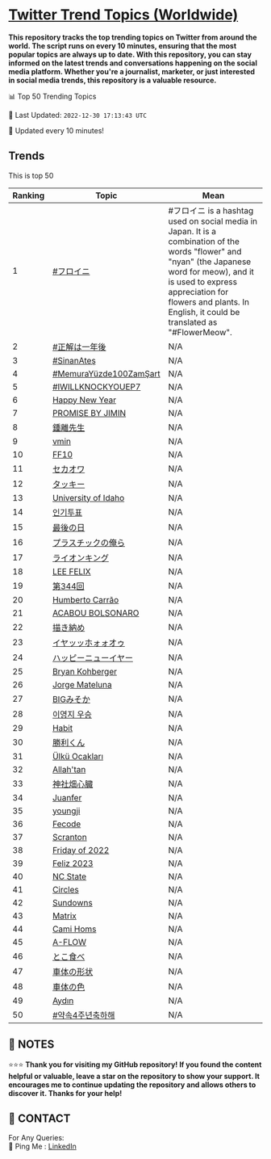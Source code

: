 [Twitter Trend Topics (Worldwide)](https://github.com/ErcinDedeoglu/Twitter-Trend-Topics)
==========

**This repository tracks the top trending topics on Twitter from around the world. 
The script runs on every 10 minutes, ensuring that the most popular topics are always up to date. 
With this repository, you can stay informed on the latest trends and conversations happening on the social media platform. 
Whether you're a journalist, marketer, or just interested in social media trends, this repository is a valuable resource.**


📊 Top 50 Trending Topics

📆 Last Updated: `2022-12-30 17:13:43 UTC`

🔧 Updated every 10 minutes!


## Trends

This is top 50

| Ranking | Topic | Mean |
| ------- | ------------ | ------------ |
| 1 | [#フロイニ](http://twitter.com/search?q=%23%e3%83%95%e3%83%ad%e3%82%a4%e3%83%8b) | #フロイニ is a hashtag used on social media in Japan. It is a combination of the words "flower" and "nyan" (the Japanese word for meow), and it is used to express appreciation for flowers and plants. In English, it could be translated as "#FlowerMeow". |
| 2 | [#正解は一年後](http://twitter.com/search?q=%23%e6%ad%a3%e8%a7%a3%e3%81%af%e4%b8%80%e5%b9%b4%e5%be%8c) | N/A |
| 3 | [#SinanAteş](http://twitter.com/search?q=%23SinanAte%c5%9f) | N/A |
| 4 | [#MemuraYüzde100ZamŞart](http://twitter.com/search?q=%23MemuraY%c3%bczde100Zam%c5%9eart) | N/A |
| 5 | [#IWILLKNOCKYOUEP7](http://twitter.com/search?q=%23IWILLKNOCKYOUEP7) | N/A |
| 6 | [Happy New Year](http://twitter.com/search?q=Happy+New+Year) | N/A |
| 7 | [PROMISE BY JIMIN](http://twitter.com/search?q=PROMISE+BY+JIMIN) | N/A |
| 8 | [鍾離先生](http://twitter.com/search?q=%e9%8d%be%e9%9b%a2%e5%85%88%e7%94%9f) | N/A |
| 9 | [vmin](http://twitter.com/search?q=vmin) | N/A |
| 10 | [FF10](http://twitter.com/search?q=FF10) | N/A |
| 11 | [セカオワ](http://twitter.com/search?q=%e3%82%bb%e3%82%ab%e3%82%aa%e3%83%af) | N/A |
| 12 | [タッキー](http://twitter.com/search?q=%e3%82%bf%e3%83%83%e3%82%ad%e3%83%bc) | N/A |
| 13 | [University of Idaho](http://twitter.com/search?q=University+of+Idaho) | N/A |
| 14 | [인기투표](http://twitter.com/search?q=%ec%9d%b8%ea%b8%b0%ed%88%ac%ed%91%9c) | N/A |
| 15 | [最後の日](http://twitter.com/search?q=%e6%9c%80%e5%be%8c%e3%81%ae%e6%97%a5) | N/A |
| 16 | [プラスチックの俺ら](http://twitter.com/search?q=%e3%83%97%e3%83%a9%e3%82%b9%e3%83%81%e3%83%83%e3%82%af%e3%81%ae%e4%bf%ba%e3%82%89) | N/A |
| 17 | [ライオンキング](http://twitter.com/search?q=%e3%83%a9%e3%82%a4%e3%82%aa%e3%83%b3%e3%82%ad%e3%83%b3%e3%82%b0) | N/A |
| 18 | [LEE FELIX](http://twitter.com/search?q=LEE+FELIX) | N/A |
| 19 | [第344回](http://twitter.com/search?q=%e7%ac%ac344%e5%9b%9e) | N/A |
| 20 | [Humberto Carrão](http://twitter.com/search?q=Humberto+Carr%c3%a3o) | N/A |
| 21 | [ACABOU BOLSONARO](http://twitter.com/search?q=ACABOU+BOLSONARO) | N/A |
| 22 | [描き納め](http://twitter.com/search?q=%e6%8f%8f%e3%81%8d%e7%b4%8d%e3%82%81) | N/A |
| 23 | [イヤッッホォォオゥ](http://twitter.com/search?q=%e3%82%a4%e3%83%a4%e3%83%83%e3%83%83%e3%83%9b%e3%82%a9%e3%82%a9%e3%82%aa%e3%82%a5) | N/A |
| 24 | [ハッピーニューイヤー](http://twitter.com/search?q=%e3%83%8f%e3%83%83%e3%83%94%e3%83%bc%e3%83%8b%e3%83%a5%e3%83%bc%e3%82%a4%e3%83%a4%e3%83%bc) | N/A |
| 25 | [Bryan Kohberger](http://twitter.com/search?q=Bryan+Kohberger) | N/A |
| 26 | [Jorge Mateluna](http://twitter.com/search?q=Jorge+Mateluna) | N/A |
| 27 | [BIGみそか](http://twitter.com/search?q=BIG%e3%81%bf%e3%81%9d%e3%81%8b) | N/A |
| 28 | [이영지 우승](http://twitter.com/search?q=%ec%9d%b4%ec%98%81%ec%a7%80+%ec%9a%b0%ec%8a%b9) | N/A |
| 29 | [Habit](http://twitter.com/search?q=Habit) | N/A |
| 30 | [勝利くん](http://twitter.com/search?q=%e5%8b%9d%e5%88%a9%e3%81%8f%e3%82%93) | N/A |
| 31 | [Ülkü Ocakları](http://twitter.com/search?q=%c3%9clk%c3%bc+Ocaklar%c4%b1) | N/A |
| 32 | [Allah'tan](http://twitter.com/search?q=Allah%27tan) | N/A |
| 33 | [神社畑心臓](http://twitter.com/search?q=%e7%a5%9e%e7%a4%be%e7%95%91%e5%bf%83%e8%87%93) | N/A |
| 34 | [Juanfer](http://twitter.com/search?q=Juanfer) | N/A |
| 35 | [youngji](http://twitter.com/search?q=youngji) | N/A |
| 36 | [Fecode](http://twitter.com/search?q=Fecode) | N/A |
| 37 | [Scranton](http://twitter.com/search?q=Scranton) | N/A |
| 38 | [Friday of 2022](http://twitter.com/search?q=Friday+of+2022) | N/A |
| 39 | [Feliz 2023](http://twitter.com/search?q=Feliz+2023) | N/A |
| 40 | [NC State](http://twitter.com/search?q=NC+State) | N/A |
| 41 | [Circles](http://twitter.com/search?q=Circles) | N/A |
| 42 | [Sundowns](http://twitter.com/search?q=Sundowns) | N/A |
| 43 | [Matrix](http://twitter.com/search?q=Matrix) | N/A |
| 44 | [Cami Homs](http://twitter.com/search?q=Cami+Homs) | N/A |
| 45 | [A-FLOW](http://twitter.com/search?q=A-FLOW) | N/A |
| 46 | [とこ食べ](http://twitter.com/search?q=%e3%81%a8%e3%81%93%e9%a3%9f%e3%81%b9) | N/A |
| 47 | [車体の形状](http://twitter.com/search?q=%e8%bb%8a%e4%bd%93%e3%81%ae%e5%bd%a2%e7%8a%b6) | N/A |
| 48 | [車体の色](http://twitter.com/search?q=%e8%bb%8a%e4%bd%93%e3%81%ae%e8%89%b2) | N/A |
| 49 | [Aydın](http://twitter.com/search?q=Ayd%c4%b1n) | N/A |
| 50 | [#약속4주년축하해](http://twitter.com/search?q=%23%ec%95%bd%ec%86%8d4%ec%a3%bc%eb%85%84%ec%b6%95%ed%95%98%ed%95%b4) | N/A |




## 📝 NOTES

⭐⭐⭐ **Thank you for visiting my GitHub repository! If you found the content helpful or valuable, leave a star on the repository to show your support. It encourages me to continue updating the repository and allows others to discover it. Thanks for your help!**

## 📨 CONTACT

 For Any Queries:  
            🏓 Ping Me : [LinkedIn](https://www.linkedin.com/in/ercindedeoglu/)
